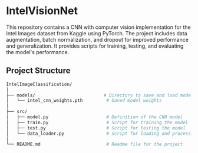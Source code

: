 # **IntelVisionNet**

This repository contains a CNN with computer vision implementation for the Intel Images dataset from Kaggle using PyTorch. The project includes data augmentation, batch normalization, and dropout for improved performance and generalization. It provides scripts for training, testing, and evaluating the model's performance.

## **Project Structure**

```bash
IntelImageClassification/
│
├── models/                          # Directory to save and load models
│   └── intel_cnn_weights.pth         # Saved model weights
│
├── src/
│   ├── model.py                      # Definition of the CNN model
│   ├── train.py                      # Script for training the model
│   ├── test.py                       # Script for testing the model
│   └── data_loader.py                # Script for loading and processing data
│
└── README.md                         # Readme file for the project
